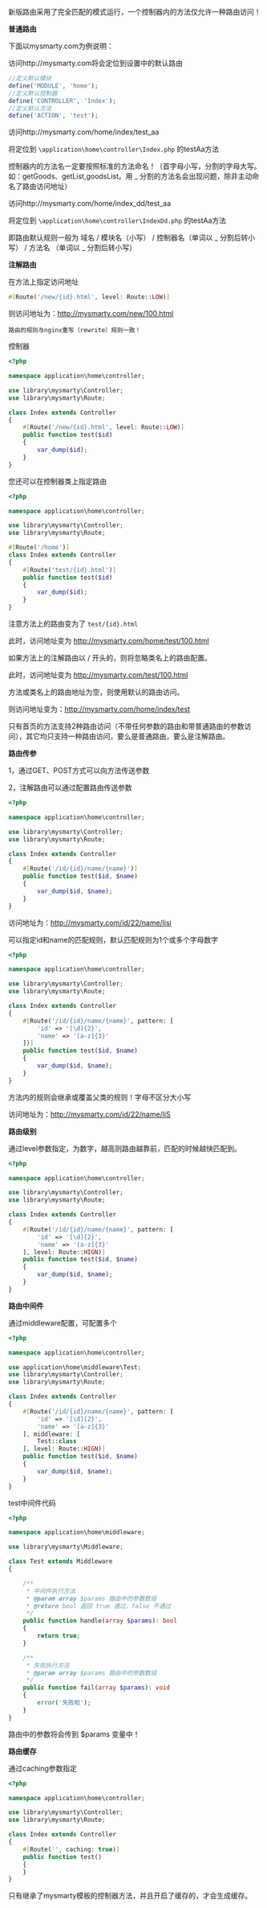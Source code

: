 新版路由采用了完全匹配的模式运行，一个控制器内的方法仅允许一种路由访问！

**普通路由**

下面以mysmarty.com为例说明：

访问http://mysmarty.com将会定位到设置中的默认路由

```php
//定义默认模块
define('MODULE', 'home');
//定义默认控制器
define('CONTROLLER', 'Index');
//定义默认方法
define('ACTION', 'test');
```

访问http://mysmarty.com/home/index/test_aa

将定位到 `\application\home\controller\Index.php` 的testAa方法

控制器内的方法名一定要按照标准的方法命名！（首字母小写，分割的字母大写。如：getGoods、getList,goodsList。用 _ 分割的方法名会出现问题，除非主动命名了路由访问地址）

访问http://mysmarty.com/home/index_dd/test_aa

将定位到 `\application\home\controller\IndexDd.php` 的testAa方法

即路由默认规则一般为 域名 / 模块名（小写） / 控制器名（单词以 _ 分割后转小写） / 方法名 （单词以 _ 分割后转小写）

**注解路由**

在方法上指定访问地址

```php
#[Route('/new/{id}.html', level: Route::LOW)]
```

则访问地址为：http://mysmarty.com/new/100.html

`路由的规则与nginx重写（rewrite）规则一致！`

控制器

```php
<?php

namespace application\home\controller;

use library\mysmarty\Controller;
use library\mysmarty\Route;

class Index extends Controller
{
    #[Route('/new/{id}.html', level: Route::LOW)]
    public function test($id)
    {
        var_dump($id);
    }
}
```

您还可以在控制器类上指定路由

```php
<?php

namespace application\home\controller;

use library\mysmarty\Controller;
use library\mysmarty\Route;

#[Route('/home')]
class Index extends Controller
{
    #[Route('test/{id}.html')]
    public function test($id)
    {
        var_dump($id);
    }
}
```

注意方法上的路由变为了 `test/{id}.html`

此时，访问地址变为 http://mysmarty.com/home/test/100.html

如果方法上的注解路由以 / 开头的，则将忽略类名上的路由配置。

此时，访问地址变为 http://mysmarty.com/test/100.html

方法或类名上的路由地址为空，则使用默认的路由访问。

则访问地址变为：http://mysmarty.com/home/index/test

只有首页的方法支持2种路由访问（不带任何参数的路由和带普通路由的参数访问），其它均只支持一种路由访问，要么是普通路由，要么是注解路由。

**路由传参**

1，通过GET、POST方式可以向方法传送参数

2，注解路由可以通过配置路由传送参数

```php
<?php

namespace application\home\controller;

use library\mysmarty\Controller;
use library\mysmarty\Route;

class Index extends Controller
{
    #[Route('/id/{id}/name/{name}')]
    public function test($id, $name)
    {
        var_dump($id, $name);
    }
}
```

访问地址为：http://mysmarty.com/id/22/name/lisi

可以指定id和name的匹配规则，默认匹配规则为1个或多个字母数字

```php
<?php

namespace application\home\controller;

use library\mysmarty\Controller;
use library\mysmarty\Route;

class Index extends Controller
{
    #[Route('/id/{id}/name/{name}', pattern: [
        'id' => '[\d]{2}',
        'name' => '[a-z]{3}'
    ])]
    public function test($id, $name)
    {
        var_dump($id, $name);
    }
}
```

方法内的规则会继承或覆盖父类的规则！字母不区分大小写

访问地址为：http://mysmarty.com/id/22/name/liS

**路由级别**

通过level参数指定，为数字，越高则路由越靠前，匹配的时候越快匹配到。

```php
<?php

namespace application\home\controller;

use library\mysmarty\Controller;
use library\mysmarty\Route;

class Index extends Controller
{
    #[Route('/id/{id}/name/{name}', pattern: [
        'id' => '[\d]{2}',
        'name' => '[a-z]{3}'
    ], level: Route::HIGN)]
    public function test($id, $name)
    {
        var_dump($id, $name);
    }
}
```

**路由中间件**

通过middleware配置，可配置多个

```php
<?php

namespace application\home\controller;

use application\home\middleware\Test;
use library\mysmarty\Controller;
use library\mysmarty\Route;

class Index extends Controller
{
    #[Route('/id/{id}/name/{name}', pattern: [
        'id' => '[\d]{2}',
        'name' => '[a-z]{3}'
    ], middleware: [
        Test::class
    ], level: Route::HIGN)]
    public function test($id, $name)
    {
        var_dump($id, $name);
    }
}
```

test中间件代码

```php
<?php

namespace application\home\middleware;

use library\mysmarty\Middleware;

class Test extends Middleware
{

    /**
     * 中间件执行方法
     * @param array $params 路由中的参数数组
     * @return bool 返回 true 通过，false 不通过
     */
    public function handle(array $params): bool
    {
        return true;
    }

    /**
     * 失败执行方法
     * @param array $params 路由中的参数数组
     */
    public function fail(array $params): void
    {
        error('失败啦');
    }
}
```

路由中的参数将会传到 $params 变量中！

**路由缓存**

通过caching参数指定

```php
<?php

namespace application\home\controller;

use library\mysmarty\Controller;
use library\mysmarty\Route;

class Index extends Controller
{
    #[Route('', caching: true)]
    public function test()
    {
    }
}
```

只有继承了mysmarty模板的控制器方法，并且开启了缓存的，才会生成缓存。

